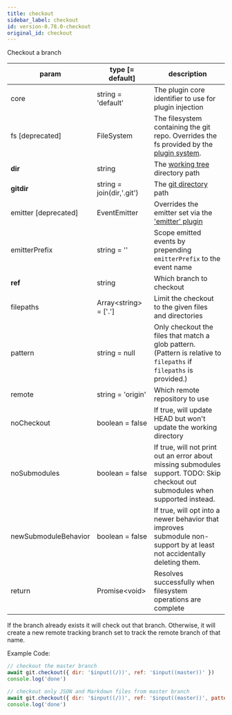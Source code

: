 ```yaml
---
title: checkout
sidebar_label: checkout
id: version-0.78.0-checkout
original_id: checkout
---
```


Checkout a branch

| param                | type [= default]          | description                                                                                                                       |
| -------------------- | ------------------------- | --------------------------------------------------------------------------------------------------------------------------------- |
| core                 | string = 'default'        | The plugin core identifier to use for plugin injection                                                                            |
| fs [deprecated]      | FileSystem                | The filesystem containing the git repo. Overrides the fs provided by the [plugin system](./plugin_fs.md).                         |
| **dir**              | string                    | The [working tree](dir-vs-gitdir.md) directory path                                                                               |
| **gitdir**           | string = join(dir,'.git') | The [git directory](dir-vs-gitdir.md) path                                                                                        |
| emitter [deprecated] | EventEmitter              | Overrides the emitter set via the ['emitter' plugin](./plugin_emitter.md)                                                         |
| emitterPrefix        | string = ''               | Scope emitted events by prepending `emitterPrefix` to the event name                                                              |
| **ref**              | string                    | Which branch to checkout                                                                                                          |
| filepaths            | Array\<string\> = ['.']   | Limit the checkout to the given files and directories                                                                             |
| pattern              | string = null             | Only checkout the files that match a glob pattern. (Pattern is relative to `filepaths` if `filepaths` is provided.)               |
| remote               | string = 'origin'         | Which remote repository to use                                                                                                    |
| noCheckout           | boolean = false           | If true, will update HEAD but won't update the working directory                                                                  |
| noSubmodules         | boolean = false           | If true, will not print out an error about missing submodules support. TODO: Skip checkout out submodules when supported instead. |
| newSubmoduleBehavior | boolean = false           | If true, will opt into a newer behavior that improves submodule non-support by at least not accidentally deleting them.           |
| return               | Promise\<void\>           | Resolves successfully when filesystem operations are complete                                                                     |

If the branch already exists it will check out that branch. Otherwise, it will create a new remote tracking branch set to track the remote branch of that name.

Example Code:

```js live
// checkout the master branch
await git.checkout({ dir: '$input((/))', ref: '$input((master))' })
console.log('done')
```

```js live
// checkout only JSON and Markdown files from master branch
await git.checkout({ dir: '$input((/))', ref: '$input((master))', pattern: '$input((**\/*.{json,md}))' })
console.log('done')
```

<script>
(function rewriteEditLink() {
  const el = document.querySelector('a.edit-page-link.button');
  if (el) {
    el.href = 'https://github.com/isomorphic-git/isomorphic-git/edit/main/src/commands/checkout.js';
  }
})();
</script>